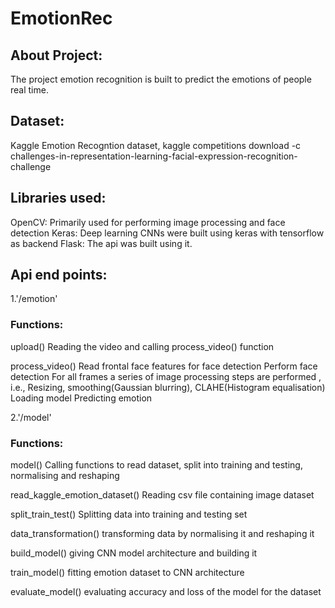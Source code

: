 # EmotionRec
## About Project:
The project emotion recognition is built to predict the emotions of people real time.

## Dataset:
Kaggle Emotion Recogntion dataset, kaggle competitions download -c challenges-in-representation-learning-facial-expression-recognition-challenge

## Libraries used:
OpenCV: Primarily used for performing image processing and face detection
Keras: Deep learning CNNs were built using keras with tensorflow as backend 
Flask: The api was built using it.

## Api end points:

1.'/emotion'

### Functions:

upload()
Reading the video and calling process_video() function

process_video()
Read frontal face features for face detection
Perform face detection
For all frames a series of image processing steps are performed , i.e., Resizing, smoothing(Gaussian blurring), CLAHE(Histogram equalisation)
Loading model
Predicting emotion

2.'/model'

### Functions:

model()
Calling functions to read dataset, split into training and testing, normalising and reshaping

read_kaggle_emotion_dataset()
Reading csv file containing image dataset

split_train_test()
Splitting data into training and testing set

data_transformation()
transforming data by normalising it and reshaping it

build_model()
giving CNN model architecture and building it

train_model()
fitting emotion dataset to CNN architecture 

evaluate_model()
evaluating accuracy and loss of the model for the dataset

